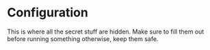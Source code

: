 # Configuration

This is where all the secret stuff are hidden. Make sure to fill them out before running something otherwise, keep them safe.